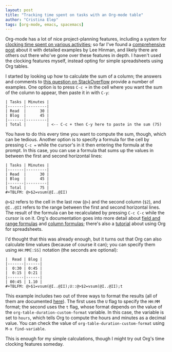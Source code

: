 ```yaml
---
layout: post
title: "Tracking time spent on tasks with an Org-mode table"
author: "Cristina Elep"
tags: [org-mode, emacs, spacemacs]
---
```


Org-mode has a lot of nice project-planning features, including a system for [clocking time spent on various activities][org-clocking-docs]; so far I've found a [comprehensive post][org-clocking-article] about it with detailed examples by Lee Hinman, and likely there are others out there who've gone over these features in depth. I haven't used the clocking features myself, instead opting for simple spreadsheets using Org tables.

I started by looking up how to calculate the sum of a column; the answers and comments to [this question on StackOverflow][so-column-sum] provide a number of examples. One option is to press `C-c +` in the cell where you want the sum of the column to appear, then paste it in with `C-y`:

```
| Tasks | Minutes |
|-------|---------|
| Read  |      30 |
| Blog  |      45 |
|-------|---------|
| Total |         | <-- C-c + then C-y here to paste in the sum (75)
```

You have to do this every time you want to compute the sum, though, which can be tedious. Another option is to specify a formula for the cell by pressing `C-c =` while the cursor's in it then entering the formula at the prompt. In this case, you can use a formula that sums up the values in between the first and second horizontal lines:

```
| Tasks | Minutes |
|-------|---------|
| Read  |      30 |
| Blog  |      45 |
|-------|---------|
| Total |      75 |
#+TBLFM: @>$2=vsum(@I..@II)
```

`@>$2` refers to the cell in the last row (`@>`) and the second column (`$2`), and `@I..@II` refers to the range between the first and second horizontal lines. The result of the formula can be recalculated by pressing `C-c C-c` while the cursor is on it. Org's documentation goes into more detail about [field and range formulas][org-field-range-formulas] and [column formulas][org-column-formulas]; there's also a [tutorial][org-spreadsheet-tutorial] about using Org for spreadsheets.

I'd thought that this was already enough, but it turns out that Org can also calculate time values (because of course it can); you can specify them using `HH:MM[:SS]` notation (the seconds are optional):

```
|  Read | Blog |
|-------|------|
|  0:30 | 0:45 |
|  0:15 | 0:21 |
|-------|------|
| 00:45 | 1.10 |
#+TBLFM: @>$1=vsum(@I..@II);U::@>$2=vsum(@I..@II);t
```

This example includes two out of three ways to format the results (all of them are documented [here][org-time-values]). The first uses the `U` flag to specify the `HH:MM` format; the second uses the `t` flag, whose format depends on the value of the `org-table-duration-custom-format` variable. In this case, the variable is set to `hours`, which tells Org to compute the hours and minutes as a decimal value. You can check the value of `org-table-duration-custom-format` using `M-x find-variable`.

This is enough for my simple calculations, though I might try out Org's time clocking features someday.

[so-column-sum]: https://stackoverflow.com/questions/6688075/permanently-summing-a-column-in-an-org-mode-table
[org-field-range-formulas]: https://orgmode.org/manual/Field-and-range-formulas.html#Field-and-range-formulas
[org-column-formulas]: https://orgmode.org/manual/Column-formulas.html#Column-formulas
[org-time-values]: https://orgmode.org/manual/Durations-and-time-values.html#Durations-and-time-values
[org-spreadsheet-tutorial]: https://orgmode.org/worg/org-tutorials/org-spreadsheet-intro.html
[org-clocking-article]: https://writequit.org/denver-emacs/presentations/2017-04-11-time-clocking-with-org.html
[org-clocking-docs]: https://orgmode.org/manual/Clocking-work-time.html
